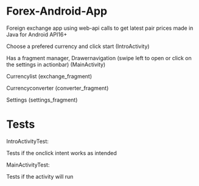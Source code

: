 # Forex-Android-App
Foreign exchange app using web-api calls to get latest pair prices made in Java for Android API16+

Choose a prefered currency and click start (IntroActivity)

Has a fragment manager, Drawernavigation (swipe left to open or click on the settings in actionbar) (MainActivity)

Currencylist (exchange_fragment)

Currencyconverter (converter_fragment)

Settings (settings_fragment)

# Tests
IntroActivityTest:

Tests if the onclick intent works as intended

MainActivityTest:

Tests if the activity will run
